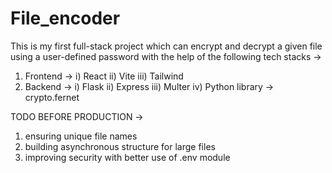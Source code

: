 ﻿# File_encoder

 This is my first full-stack project which can encrypt and decrypt a given file using a user-defined password with the help of the following tech stacks ->

 1) Frontend ->
    i) React
    ii) Vite
    iii) Tailwind
 2) Backend ->
    i) Flask
    ii) Express
    iii) Multer
    iv) Python library -> crypto.fernet

TODO BEFORE PRODUCTION ->
1) ensuring unique file names
2) building asynchronous structure for large files
3) improving security with better use of .env module 
